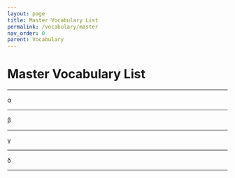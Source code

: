 ```yaml
---
layout: page
title: Master Vocabulary List
permalink: /vocabulary/master
nav_order: 0
parent: Vocabulary
---
```


# Master Vocabulary List

***

α

***

β

***

γ

***

δ

***
